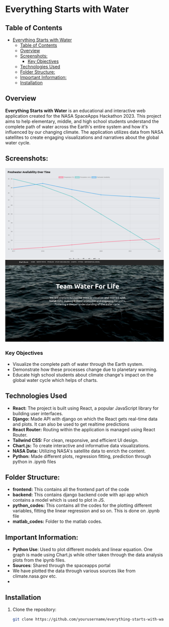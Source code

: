 # Everything Starts with Water

## Table of Contents

- [Everything Starts with Water](#everything-starts-with-water)
  - [Table of Contents](#table-of-contents)
  - [Overview](#overview)
  - [Screenshots:](#screenshots)
    - [Key Objectives](#key-objectives)
  - [Technologies Used](#technologies-used)
  - [Folder Structure:](#folder-structure)
  - [Important Information:](#important-information)
  - [Installation](#installation)

## Overview

**Everything Starts with Water** is an educational and interactive web application created for the NASA SpaceApps Hackathon 2023. This project aims to help elementary, middle, and high school students understand the complete path of water across the Earth's entire system and how it's influenced by our changing climate. The application utilizes data from NASA satellites to create engaging visualizations and narratives about the global water cycle.

## Screenshots:

![Graph using Chart.js](image.png)
![HomePage](image-1.png)

### Key Objectives

- Visualize the complete path of water through the Earth system.
- Demonstrate how these processes change due to planetary warming.
- Educate high school students about climate change's impact on the global water cycle which helps of charts.

## Technologies Used

- **React:** The project is built using React, a popular JavaScript library for building user interfaces.
- **Django:** Made API with django on which the React gets real-time data and plots. It can also be used to get realtime predictions
- **React Router:** Routing within the application is managed using React Router.
- **Tailwind CSS:** For clean, responsive, and efficient UI design.
- **Chart.js:** To create interactive and informative data visualizations.
- **NASA Data:** Utilizing NASA's satellite data to enrich the content.
- **Python:** Made different plots, regression fitting, prediction through python in .ipynb files

## Folder Structure:

- **frontend:** This contains all the frontend part of the code
- **backend:** This contains django backend code with api app which contains a model which is used to plot in JS.
- **python_codes:** This contains all the codes for the plotting different variables, fitting the linear regression and so on. This is done on .ipynb file
- **matlab_codes:** Folder to the matlab codes.

## Important Information:

- **Python Use**: Used to plot different models and linear equation. One graph is made using Chart.js while other taken through the data analysis plots from the ipynb files.
- **Sources**: Shared through the spaceapps portal
- We have plotted the data through various sources like from climate.nasa.gov etc.
-

## Installation

1. Clone the repository:

   ```bash
   git clone https://github.com/yourusername/everything-starts-with-water.git
   ```
